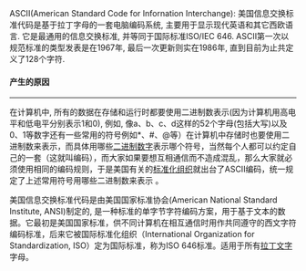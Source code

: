 ASCII(American Standard Code for Infornation Interchange): 美国信息交换标准代码是基于拉丁字母的一套电脑编码系统, 主要用于显示现代英语和其它西欧语言. 它是最通用的信息交换标准, 并等同于国际标准ISO/IEC 646. ASCII第一次以规范标准的类型发表是在1967年, 最后一次更新则实在1986年, 直到目前为止共定义了128个字符.

#### 产生的原因

---

在计算机中, 所有的数据在存储和运行时都要使用二进制数表示(因为计算机用高电平和低电平分别表示1和0), 例如, 像a、b、c、d这样的52个字母(包括大写)以及0、1等数字还有一些常用的符号例如*、#、@等）在计算机中存储时也要使用二进制数来表示，而具体用哪些[二进制数字](https://baike.baidu.com/item/二进制数字/5920908?fromModule=lemma_inlink)表示哪个符号，当然每个人都可以约定自己的一套（这就叫编码），而大家如果要想互相通信而不造成混乱，那么大家就必须使用相同的编码规则，于是美国有关的[标准化组织](https://baike.baidu.com/item/标准化组织/873654?fromModule=lemma_inlink)就出台了ASCII编码，统一规定了上述常用符号用哪些二进制数来表示 。

美国信息交换标准代码是由美国国家标准协会(American National Standard Institute, ANSI)制定的, 是一种标准的单字节字符编码方案，用于基于文本的数据。它最初是美国国家标准，供不同计算机在相互通信时用作共同遵守的西文字符编码标准，后来它被国际标准化组织（International Organization for Standardization, ISO）定为国际标准，称为ISO 646标准。适用于所有[拉丁文字](https://baike.baidu.com/item/拉丁文字/12765220?fromModule=lemma_inlink)字母。